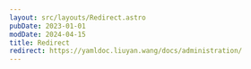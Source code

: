 ```yaml
---
layout: src/layouts/Redirect.astro
pubDate: 2023-01-01
modDate: 2024-04-15
title: Redirect
redirect: https://yamldoc.liuyan.wang/docs/administration/
---
```

